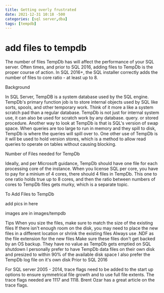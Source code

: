 ```yaml
---
title: Getting overly frustrated
date: 2021-12-31 10:18 -500
categories: [sql server,dba]
tags: [tempdb]
---
```


# add files to tempdb

The number of files TempDb has will affect the performance of your SQL server. Often times, and prior to SQL 2016, adding files to TempDb is the proper course of action. In SQL 2016+, the SQL installer correctly adds the number of files to core ratio - at least up to 8. 

Background

In SQL Server, TempDB is a system database used by the SQL engine. TempDb's primary function job is to store internal objects used by SQL like sorts, spools, and other temporary work. Think of it more a like a system scratch pad than a regular database. TempDb is not just for internal system use, it can also be used for scratch work by any database. query. or stored procedure. Another way to look at TempDb is that is SQL's version of swap space. When queries are too large to run in memory and they spill to disk, TempDb is where the queries will spill over to. One other use of TempDb is it will be used to hold version stores, which is a method to allow read queries to operate on tables without causing blocking.

Number of Files needed for TempDb

Ideally, and per Microsoft guidance, TempDb should have one file for each processing core of the instance. When you license SQL per core, you have to pay for a minium of 4 cores, there should 4 files in TempDb. This one to one ratio holds true up to 8 cores, and then the ratio between numbers of cores to TempDb files gets murky, which is a separate topic.

To Add Files to TempDb


add pics in here


images are in images/tempdb



Tips
When you size the files, make sure to match the size of the existing files
If there isn't enough room on the disk, you may need to place the new files in a different location or shrink the existing files
Always use .NDF as the file extension for the new files
Make sure these files don't get backed by an OS backup. They have no value as TempDb gets emptied on SQL shutdown
I personally prefer to have TempDb data files on their own disk and presized to within 90% of the available disk space
I also prefer the TempDb log file on it's own disk
Prior to SQL 2016 

For SQL server 2005 - 2014, trace flags need to be added to the start up options to ensure symmetrical file growth and to use full file extents. The trace flags needed are 1117 and 1118. Brent Ozar has a great article on the trace flags.
